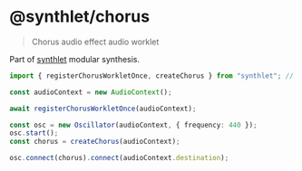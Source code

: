 # @synthlet/chorus

> Chorus audio effect audio worklet

Part of [synthlet](https://github.com/danigb/synthlet) modular synthesis.

```ts
import { registerChorusWorkletOnce, createChorus } from "synthlet"; // or "@synthlet/chorus";

const audioContext = new AudioContext();

await registerChorusWorkletOnce(audioContext);

const osc = new Oscillator(audioContext, { frequency: 440 });
osc.start();
const chorus = createChorus(audioContext);

osc.connect(chorus).connect(audioContext.destination);
```
